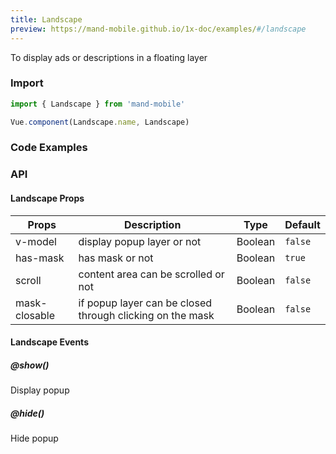 ```yaml
---
title: Landscape
preview: https://mand-mobile.github.io/1x-doc/examples/#/landscape
---
```


To display ads or descriptions in a floating layer

### Import

```javascript
import { Landscape } from 'mand-mobile'

Vue.component(Landscape.name, Landscape)
```

### Code Examples
<!-- DEMO -->

### API

#### Landscape Props
|Props | Description | Type | Default |
|----|-----|------|------|
|v-model|display popup layer or not|Boolean|`false`|
|has-mask|has mask or not|Boolean|`true`|
|scroll|content area can be scrolled or not|Boolean|`false`|
|mask-closable|if popup layer can be closed through clicking on the mask|Boolean|`false`|

#### Landscape Events

##### @show()
Display popup

##### @hide()
Hide popup
